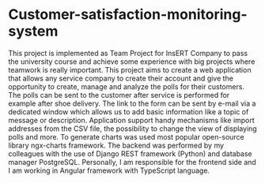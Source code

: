 # Customer-satisfaction-monitoring-system
This project is implemented as Team Project for InsERT Company to pass the university course and achieve some experience with big projects where teamwork is really important. This project aims to create a web application that allows any service company to create their account and give the opportunity to create, manage and analyze the polls for their customers. The polls can be sent to the customer after service is performed for example after shoe delivery. The link to the form can be sent by e-mail via a dedicated window which allows us to add basic information like a topic of message or description. Application support handy mechanisms like import addresses from the CSV file, the possibility to change the view of displaying polls and more. To generate charts was used most popular open-source library ngx-charts framework. The backend was performed by my colleagues with the use of Django REST framework (Python) and database manager PostgreSQL. Personally, I am responsible for the frontend side and I am working in Angular framework with TypeScript language.
